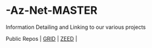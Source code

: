 # -Az-Net-MASTER

Information Detailing and Linking to our various projects

Public Repos
|
[GRID](https://github.com/Az-Neter/AzNet-GRID)
|
[ZEED](https://github.com/Az-Neter/AzNet-ZEED)
|
